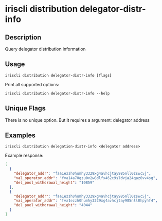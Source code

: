 # iriscli distribution delegator-distr-info

## Description

Query delegator distribution information

## Usage

```
iriscli distribution delegator-distr-info [flags]
```

Print all supported options:

```shell
iriscli distribution delegator-distr-info --help
```

## Unique Flags

There is no unique option. But it requires a argument: delegator address

## Examples

```shell
iriscli distribution delegation-distr-info <delegator address> 
```
Example response:
```json
[
  {
    "delegator_addr": "faa1ezzh0humhy3329xg4avhcjtay985nll0zswc5j",
    "val_operator_addr": "fva14a70gzu0v2w8dlfx462c9sldvja24qaz6vv4sg",
    "del_pool_withdrawal_height": "10859"
  },
  {
    "delegator_addr": "faa1ezzh0humhy3329xg4avhcjtay985nll0zswc5j",
    "val_operator_addr": "fva1ezzh0humhy3329xg4avhcjtay985nll0hpyhf4",
    "del_pool_withdrawal_height": "4044"
  }
]
```